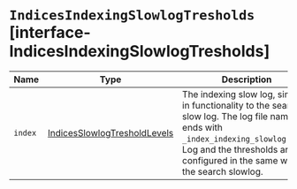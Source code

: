# `IndicesIndexingSlowlogTresholds` [interface-IndicesIndexingSlowlogTresholds]

| Name | Type | Description |
| - | - | - |
| `index` | [IndicesSlowlogTresholdLevels](./IndicesSlowlogTresholdLevels.md) | The indexing slow log, similar in functionality to the search slow log. The log file name ends with `_index_indexing_slowlog.json`. Log and the thresholds are configured in the same way as the search slowlog. |
